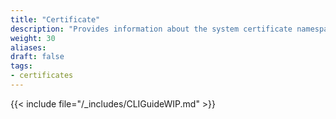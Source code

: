 ```yaml
---
title: "Certificate"
description: "Provides information about the system certificate namespace in the TrueNAS CLI. Includes command syntax and common commands."
weight: 30
aliases:
draft: false
tags:
- certificates
---
```




{{< include file="/_includes/CLIGuideWIP.md" >}}
